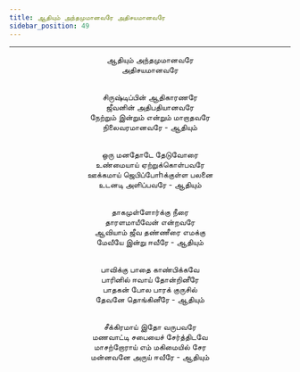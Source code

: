 ```yaml
---
title: ஆதியும் அந்தமுமானவரே அதிசயமானவரே
sidebar_position: 49
---
```


---
<center>
ஆதியும் அந்தமுமானவரே<br/>
அதிசயமானவரே<br/><br/>

சிருஷ்டிப்பின் ஆதிகாரணரே<br/>
ஜீவனின் அதிபதியானவரே<br/>
நேற்றும் இன்றும் என்றும் மாறாதவரே<br/>
நிலைவரமானவரே                    - ஆதியும்<br/><br/>

ஒரு மனதோடே தேடுவோரை<br/>
உண்மையாய் ஏற்றுக்கொள்பவரே<br/>
ஊக்கமாய் ஜெபிப்போhக்குள்ள பலனை<br/>
உடனடி அளிப்பவரே                    - ஆதியும்<br/><br/>

தாகமுள்ளோர்க்கு நீரை<br/>
தாரளமாயீவேன் என்றவரே<br/>
ஆவியாம் ஜீவ தண்ணீரை எமக்கு<br/>
மேவீயே இன்று ஈவீரே                - ஆதியும்<br/><br/>

பாவிக்கு பாதை காண்பிக்கவே<br/>
பாரினில் ஈவாய் தோன்றினீரே<br/>
பாதகன் போல பாரக் குருசில்<br/>
தேவனே தொங்கினீரே                - ஆதியும்<br/><br/>

சீக்கிரமாய் இதோ வருபவரே<br/>
மணவாட்டி சபையைச் சேர்த்திடவே<br/>
மாசற்றோராய் எம் மகிமையில் சேர<br/>
மன்னவனே அருய் ஈவீரே                - ஆதியும்
</center>